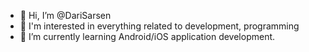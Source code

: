 - 👋 Hi, I’m @DariSarsen
- 👀 I'm interested in everything related to development, programming
- 🌱 I’m currently learning Android/iOS application development.

<!---
DariSarsen/DariSarsen is a ✨ special ✨ repository because its `README.md` (this file) appears on your GitHub profile.
You can click the Preview link to take a look at your changes.
--->
